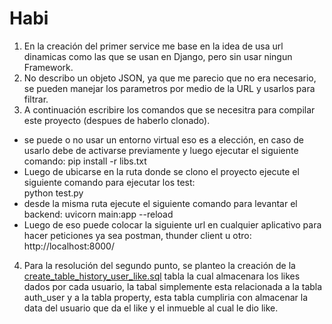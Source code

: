 # Habi

1. En la creación del primer service me base en la idea de usa url dinamicas como las que se usan en Django, pero sin usar ningun Framework.
2. No describo un objeto JSON, ya que me parecio que no era necesario, se pueden manejar los parametros por medio de la URL y usarlos para filtrar.
3. A continuación escribire los comandos que se necesitra para compilar este proyecto (despues de haberlo clonado).

- se puede o no usar un entorno virtual eso es a elección, en caso de usarlo debe de activarse previamente y luego ejecutar el siguiente comando:
  pip install -r libs.txt
- Luego de ubicarse en la ruta donde se clono el proyecto ejecute el siguiente comando para ejecutar los test:  
   python test.py
- desde la misma ruta ejecute el siguiente comando para levantar el backend:
  uvicorn main:app --reload
- Luego de eso puede colocar la siguiente url en cualquier aplicativo para hacer peticiones ya sea postman, thunder client u otro: http://localhost:8000/

4. Para la resolución del segundo punto, se planteo la creación de la [create_table_history_user_like.sql]("/create_table_history_user_like.sql") tabla la cual almacenara los likes dados por cada usuario, la tabal simplemente esta relacionada a la tabla auth_user y a la tabla property, esta tabla cumpliria con almacenar la data del usuario que da el like y el inmueble al cual le dio like.
